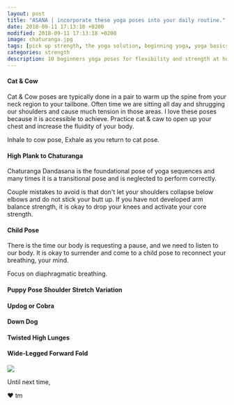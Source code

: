 ```yaml
---
layout: post
title: "ASANA | incorporate these yoga poses into your daily routine."
date: 2018-09-11 17:13:18 +0200
modified: 2018-09-11 17:13:18 +0200
image: chaturanga.jpg 
tags: [pick up strength, the yoga solution, beginning yoga, yoga basics, yoga poses for beginners at home, yoga for complete beginners, yoga for flexibility and strength]
categories: strength
description: 10 beginners yoga poses for flexibility and strength at home. 
---
```


#### Cat & Cow

Cat & Cow poses are typically done in a pair to warm up the spine from your neck region to your tailbone. Often time we are sitting all day and shrugging our shoulders and cause much tension in those areas. I love these poses because it is accessible to achieve. Practice cat & caw to open up your chest and increase the fluidity of your body.

Inhale to cow pose,
Exhale as you return to cat pose.

#### High Plank to Chaturanga

Chaturanga Dandasana is the foundational pose of yoga sequences and many times it is a transitional pose and is neglected to perform correctly. 

Couple mistakes to avoid is that don't let your shoulders collapse below elbows and do not stick your butt up. If you have not developed arm balance strength, it is okay to drop your knees and activate your core strength. 

#### Child Pose

There is the time our body is requesting a pause, and we need to listen to our body. It is okay to surrender and come to a child pose to reconnect your breathing, your mind. 

Focus on diaphragmatic breathing.

#### Puppy Pose Shoulder Stretch Variation

#### Updog or Cobra

#### Down Dog

#### Twisted High Lunges

#### Wide-Legged Forward Fold


![]({{site.baseurl}}/images/yoga-poses.jpg)

Until next time,

❤ tm